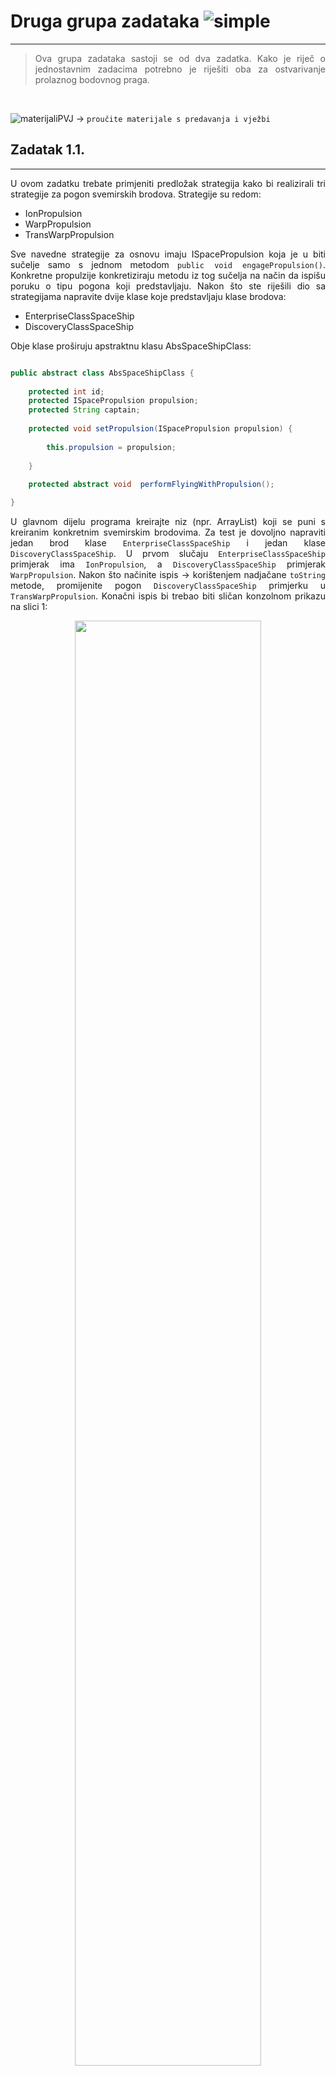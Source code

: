 # Druga grupa zadataka ![simple](https://img.shields.io/badge/complexity-**-green)
---

<div style = "text-align:justify">
	
> Ova grupa zadataka sastoji se od dva zadatka. Kako je riječ o jednostavnim zadacima potrebno je riješiti oba za ostvarivanje prolaznog bodovnog praga. 

&nbsp;

![materijaliPVJ](https://img.shields.io/badge/see%40merlin-materijali--predavanja--vje%C5%BEbe-blue) &rarr; `proučite materijale s predavanja i vježbi`
	
## Zadatak 1.1.
---

U ovom zadatku trebate primjeniti predložak strategija kako bi realizirali tri strategije za pogon svemirskih brodova. Strategije su redom:

- IonPropulsion
- WarpPropulsion
- TransWarpPropulsion

Sve navedne strategije za osnovu imaju ISpacePropulsion koja je u biti sučelje samo s jednom metodom `public void engagePropulsion()`. Konkretne propulzije konkretiziraju metodu iz tog sučelja na način da ispišu poruku o tipu pogona koji predstavljaju. Nakon što ste riješili dio sa strategijama napravite dvije klase koje predstavljaju klase brodova:

- EnterpriseClassSpaceShip
- DiscoveryClassSpaceShip

Obje klase proširuju apstraktnu klasu AbsSpaceShipClass:

```java 

public abstract class AbsSpaceShipClass {
	
	protected int id;
	protected ISpacePropulsion propulsion;
	protected String captain;
	
	protected void setPropulsion(ISpacePropulsion propulsion) {
		
		this.propulsion = propulsion;
		
	}
	
	protected abstract void  performFlyingWithPropulsion();

}

```

U glavnom dijelu programa kreirajte niz (npr. ArrayList) koji se puni s kreiranim konkretnim svemirskim brodovima. Za test je dovoljno napraviti jedan brod klase `EnterpriseClassSpaceShip` i jedan klase `DiscoveryClassSpaceShip`. U prvom slučaju `EnterpriseClassSpaceShip` primjerak ima `IonPropulsion`, a `DiscoveryClassSpaceShip` primjerak `WarpPropulsion`. Nakon što načinite ispis &rarr; korištenjem nadjačane `toString` metode, promijenite pogon `DiscoveryClassSpaceShip` primjerku u `TransWarpPropulsion`. Konačni ispis bi trebao biti sličan konzolnom prikazu na slici 1:

<p align="center">
	
<img width=77% src= "https://ag7gwq.db.files.1drv.com/y4mEl7H1-UkKgtIrGYkHE98nKezmSKTJDSGMdJHjThq8Ros0XlAytg-6RFIa5WHnZVeqwsviVTbjRJXMnJC2tVLQ9gAnDiWmtI9EHd3rJ9VMivXl6rw0J5akE5M6VWjm6XAwQR2kFJMrYliVfy8M5iA7vxN0vzuvMPvzAGrBnLQ8EoftcDVxqLCH4ZEKeVdoy9djNk6gdEAX2eueo-enBWxXg?width=719&height=189&cropmode=none">
	
 <p align="center"> <b>Slika 1</b> Primjer konzolnog izlaza uz zadatak s klasama svemirskih brodova </p>
  
  </p>
  
 ## Zadatak 1.2.
 ---
Primjenom predloška dekorator kreirajte jednostavnu aplikaciju koja će moći dinamički mijenjati svojstva sljedećih GUI elemenata:
 
 - ButtonGUIElm
 - FrameGUIElm
 - PanelGUIElm
 
Sučelje `BasicGUIElm` ima sljedeće metode:
 
 ```java 
public void description();
public void setDefaultParameters(boolean state);
 ```
Apstraktna klasa `AbsGUIElement` definirana je na sljedeći način:

```java 
protected abstract void setGuiElementSize(int sz);
protected abstract void createElement();
protected abstract void showGuiElement(boolean show);
```
Sučelje `GUIElemenDecorator` definirano je na sljedeći način:

```java
public void setGUIElement2Decorate(BasicGUIElm guiElement);
public void setParam();
```


. Konkretni dekoratori su redom:

- `ColorGUIElementDecorator` &rarr; koji mijenja boju slučajnim odabirom iz pobrojanog (Enumerated - oznaka Enu) tipa boja &rarr; samostalno odredite 4 tipa boja uz osnovnu - polaznu metodu (default)
	- Ukoliko se dekoracija određuje pri kreiranju ovog objekta tada se boja definira u samom konstruktoru 
- `TransparencyGUIElementDecoratot` &rarr; koji mijenja transparentnost slučajnim odabirom iz pobrojanog (Enumerated - oznaka Enu) tipa transparentnosti &rarr; npr. PERC100TRANSP, PERC80TRANSP, PERC50TRANSP, NOTRANSP
	- Ukoliko se dekoracija određuje pri kreiranju ovog objekta, tada se transparentnost zadaje u samom konstruktoru
- `RoundGUIElementDecorator` &rarr; koji samo zaobli rubove svakom elementu &rarr; tekstualna poruka - default &rarr; "NOT Rounded!"
	- Ova klasa zahtjeva primjenu `setParam` metode koja će postaviti zaobljene rubove &rarr; definirajte pripadnom porukom

U glavnom dijelu programa kreirajte po jedan element sučelja i potom mu promijenite dekoraciju, ali na način da za dva elementa koristite dekoraciju primjenom odgovarajućih `set` metoda, a jednom kaskadnim principom omatanja (`wrapping`) kako smo radili na predavanjima i vježbama. Primjer mogućeg konzolnog izlaza za jedan GUI element prikazan je na slici 2:

<p align="center">
	
<img width=77% src= "https://aq7gwq.db.files.1drv.com/y4mVWkW5xXjpicIEmb6pADXpWZz_uCRUH2yDhqmJC_EgcIp-By2-_HQsPvSynbTxd7OVpP7YKDwI_ixFW38RGn4UftaT6P7e5Cs1hftaWy737MDia1G6tqKUCqpe_wBWQZwWBhbPbjrd5ovIWFoZ2N38m_CsdlciIyrr0JJbJ9MWXJbzBD7pWacqdp9S4MLCYkh4v5oBzZ0y5sxTnImFDeIvg?width=770&height=767&cropmode=none">
	
 <p align="center"> <b>Slika 2</b> Primjer konzolnog izlaza uz zadatak s dekoracijom GUI elemenata </p>
  
  </p>


&nbsp;

![time](https://img.shields.io/badge/time-for%20finish-red?style=for-the-badge)

>**Vremenski okvir**
>
> Vremenski okvir za ovu grupu zadataka je do 23.12.2019. do 23.00h



&nbsp;
  
 </div>
 ---
 
